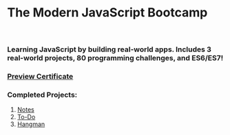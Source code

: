 # The Modern JavaScript Bootcamp
<br>

### Learning JavaScript by building real-world apps. Includes 3 real-world projects, 80 programming challenges, and ES6/ES7!

### [Preview Certificate](https://www.udemy.com/certificate/UC-39d71cf4-88c6-4dbd-9fa1-7424d45a9d33/)

### Completed Projects:
1. [Notes](https://github.com/muhammadalsattar/Notes)
2. [To-Do](https://github.com/muhammadalsattar/To-Do)
3. [Hangman](https://github.com/muhammadalsattar/Hangman)
